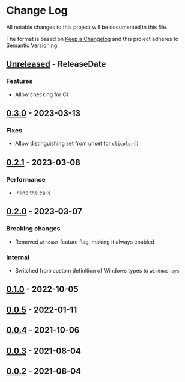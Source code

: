 # Change Log
All notable changes to this project will be documented in this file.

The format is based on [Keep a Changelog](http://keepachangelog.com/)
and this project adheres to [Semantic Versioning](http://semver.org/).

<!-- next-header -->
## [Unreleased] - ReleaseDate

### Features

- Allow checking for CI

## [0.3.0] - 2023-03-13

### Fixes

- Allow distinguishing set from unset for `clicolor()`

## [0.2.1] - 2023-03-08

### Performance

- Inline the calls

## [0.2.0] - 2023-03-07

### Breaking changes

- Removed `windows` feature flag, making it always enabled

### Internal

- Switched from custom definition of Windows types to `windows-sys`

## [0.1.0] - 2022-10-05

## [0.0.5] - 2022-01-11

## [0.0.4] - 2021-10-06

## [0.0.3] - 2021-08-04

## [0.0.2] - 2021-08-04

<!-- next-url -->
[Unreleased]: https://github.com/epage/git-stack/compare/concolor-query-v0.3.0...HEAD
[0.3.0]: https://github.com/epage/git-stack/compare/concolor-query-v0.2.1...concolor-query-v0.3.0
[0.2.1]: https://github.com/epage/git-stack/compare/concolor-query-v0.2.0...concolor-query-v0.2.1
[0.2.0]: https://github.com/epage/git-stack/compare/concolor-query-v0.1.0...concolor-query-v0.2.0
[0.1.0]: https://github.com/epage/git-stack/compare/concolor-query-v0.0.5...concolor-query-v0.1.0
[0.0.5]: https://github.com/epage/git-stack/compare/concolor-query-v0.0.4...concolor-query-v0.0.5
[0.0.4]: https://github.com/epage/git-stack/compare/concolor-query-v0.0.3...concolor-query-v0.0.4
[0.0.3]: https://github.com/epage/git-stack/compare/concolor-query-v0.0.2...concolor-query-v0.0.3
[0.0.2]: https://github.com/rust-cli/concolor/compare/847670646de39fde558bed176b748562ab6157e2...concolor-query-v0.0.2
